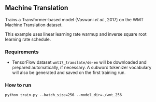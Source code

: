 ## Machine Translation
Trains a Transformer-based model (Vaswani *et al.*, 2017) on the WMT Machine
Translation dataset.

This example uses linear learning rate warmup and inverse square root learning
rate schedule.

### Requirements
* TensorFlow dataset `wmt17_translate/de-en` will be downloaded and prepared
  automatically, if necessary.  A subword tokenizer vocabulary will also be
  generated and saved on the first training run.

 ### How to run
  `python train.py --batch_size=256 --model_dir=./wmt_256`
